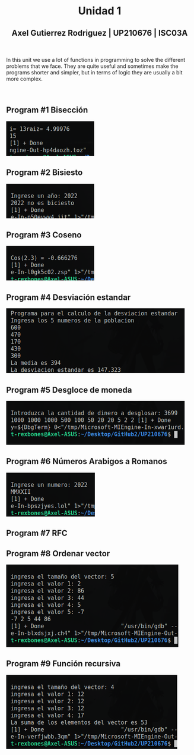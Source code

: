 # <center>Unidad 1</center>
## <center> Axel Gutierrez Rodriguez  |  UP210676 | ISC03A </center>
<br><br>
In this unit we use a lot of functions in programming to solve the different problems that we face. They are quite useful and sometimes make the programs shorter and simpler, but in terms of logic they are usually a bit more complex.  
<br>  <br>

## Program #1 **Bisección**
![](https://github.com/UP210676/UP210676_CPP/blob/main/Unidad%203/images/Screenshot%20from%202022-11-22%2000-11-09.png)
## Program #2 **Bisiesto**
![](https://github.com/UP210676/UP210676_CPP/blob/main/Unidad%203/images/Screenshot%20from%202022-11-22%2000-12-37.png)
## Program #3 **Coseno**
![](https://github.com/UP210676/UP210676_CPP/blob/main/Unidad%203/images/Screenshot%20from%202022-11-22%2000-13-08.png)
## Program #4 **Desviación estandar**
![](https://github.com/UP210676/UP210676_CPP/blob/main/Unidad%203/images/Screenshot%20from%202022-11-22%2000-13-55.png)
## Program #5 **Desgloce de moneda**
![](https://github.com/UP210676/UP210676_CPP/blob/main/Unidad%203/images/Screenshot%20from%202022-11-22%2000-14-20.png)
## Program #6 **Números Arabigos a Romanos**
![](https://github.com/UP210676/UP210676_CPP/blob/main/Unidad%203/images/Screenshot%20from%202022-11-22%2000-15-02.png)
## Program #7 **RFC**

## Program #8 **Ordenar vector**
![](https://github.com/UP210676/UP210676_CPP/blob/main/Unidad%203/images/Screenshot%20from%202022-11-22%2000-15-57.png)
## Program #9 **Función recursiva**
![](https://github.com/UP210676/UP210676_CPP/blob/main/Unidad%203/images/Screenshot%20from%202022-11-22%2000-16-31.png)

